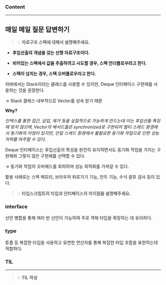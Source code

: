 
### Content

---

## 매일 메일 질문 답변하기

> 💡 ****자료구조 스택에 대해서 설명해주세요.****

- **후입선출의 개념을 갖는 선형 자료구조이다.**

- **비어있는 스택에서 값을 추출하려고 시도할 경우, 스택 언더플로우라고 한다.**

- **스택이 넘치는 경우, 스택 오버플로우라고 한다.**


자바에서는 Stack이라는 클래스를 사용할 수 있지만, Deque 인터페이스 구현체를 사용하는 것을 권장한다.

→ Stack 클래스 내부적으로 Vector를 상속 받기 때문


**Why?**

*인덱스를 통한 접근, 삽입, 제거 등을 실질적으로 가능하게 만드는데 이는 후입선출 특징에 맞지 않으며, Vector의 메서드들은 synchronized로 구현되어 멀티 스레드 환경에서 동기화의 이점이 있지만, 단일 스레드 환경에서 불필요한 동기화 작업으로 인한 성능 저하를 마주할 수 있다.*


Deque 인터페이스는 후입선출의 특성을 완전히 유지하면서도 동기화 작업을 가지는 구현체와 그렇지 않은 구현체를 선택할 수 있다.

→ 동기화 작업의 오버헤드를 회피하며 성능 최적화를 가져갈 수 있다.


활용 사례로는 스택 메모리, 브라우저 뒤로가기 기능, 언두 기능, 수식 괄호 검사 등이 있다.

> 💡 ****타입스크립트의 타입과 인터페이스의 차이점을 설명해주세요.****

### interface

선언 병합을 통해 여러 번 선언이 가능하여 주로 객체 타입을 확장하는 데 유리하다.

### type

튜플 등 복잡한 타입을 사용하고 유연한 연산자를 통해 복잡한 타입 조합을 표현하는데 적합하다.


### **TIL**

---


> 💡 **TIL 작성**

